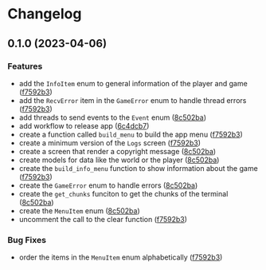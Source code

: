 # Changelog

## 0.1.0 (2023-04-06)


### Features

* add the `InfoItem` enum to general information of the player and game ([f7592b3](https://github.com/zackfall/little-game/commit/f7592b3edefada205262aea5fc1db8dd3bb22bce))
* add the `RecvError` item in the `GameError` enum to handle thread errors ([f7592b3](https://github.com/zackfall/little-game/commit/f7592b3edefada205262aea5fc1db8dd3bb22bce))
* add threads to send events to the `Event` enum ([8c502ba](https://github.com/zackfall/little-game/commit/8c502ba6b5352112062802f6d8b6773c2b33cbda))
* add workflow to release app ([6c4dcb7](https://github.com/zackfall/little-game/commit/6c4dcb7b089f5449d64b8ac91a338c94770cd420))
* create a function called `build_menu` to build the app menu ([f7592b3](https://github.com/zackfall/little-game/commit/f7592b3edefada205262aea5fc1db8dd3bb22bce))
* create a minimum version of the `Logs` screen ([f7592b3](https://github.com/zackfall/little-game/commit/f7592b3edefada205262aea5fc1db8dd3bb22bce))
* create a screen that render a copyright message ([8c502ba](https://github.com/zackfall/little-game/commit/8c502ba6b5352112062802f6d8b6773c2b33cbda))
* create models for data like the world or the player ([8c502ba](https://github.com/zackfall/little-game/commit/8c502ba6b5352112062802f6d8b6773c2b33cbda))
* create the `build_info_menu` function to show information about the game ([f7592b3](https://github.com/zackfall/little-game/commit/f7592b3edefada205262aea5fc1db8dd3bb22bce))
* create the `GameError` enum to handle errors ([8c502ba](https://github.com/zackfall/little-game/commit/8c502ba6b5352112062802f6d8b6773c2b33cbda))
* create the `get_chunks` funciton to get the chunks of the terminal ([8c502ba](https://github.com/zackfall/little-game/commit/8c502ba6b5352112062802f6d8b6773c2b33cbda))
* create the `MenuItem` enum ([8c502ba](https://github.com/zackfall/little-game/commit/8c502ba6b5352112062802f6d8b6773c2b33cbda))
* uncomment the call to the clear function ([f7592b3](https://github.com/zackfall/little-game/commit/f7592b3edefada205262aea5fc1db8dd3bb22bce))


### Bug Fixes

* order the items in the `MenuItem` enum alphabetically ([f7592b3](https://github.com/zackfall/little-game/commit/f7592b3edefada205262aea5fc1db8dd3bb22bce))
